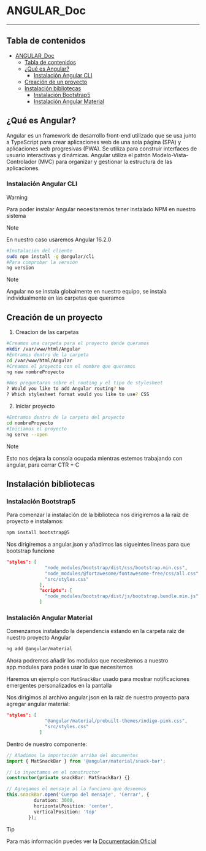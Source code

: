 # ANGULAR_Doc
--------------

[//]: # (version: 1.0)
[//]: # (author: Fran Dona)
[//]: # (date: 2024-02-29)



## Tabla de contenidos
- [ANGULAR\_Doc](#angular_doc)
  - [Tabla de contenidos](#tabla-de-contenidos)
  - [¿Qué es Angular?](#qué-es-angular)
    - [Instalación Angular CLI](#instalación-angular-cli)
  - [Creación de un proyecto](#creación-de-un-proyecto)
  - [Instalación bibliotecas](#instalación-bibliotecas)
    - [Instalación Bootstrap5](#instalación-bootstrap5)
    - [Instalación Angular Material](#instalación-angular-material)



## ¿Qué es Angular?
Angular es un framework de desarrollo front-end utilizado que se usa junto a TypeScript para crear aplicaciones web de una sola página (SPA) y aplicaciones web progresivas (PWA). Se utiliza para construir interfaces de usuario interactivas y dinámicas. Angular utiliza el patrón Modelo-Vista-Controlador (MVC) para organizar y gestionar la estructura de las aplicaciones.

### Instalación Angular CLI
>[!WARNING]
> Para poder instalar Angular necesitaremos tener instalado NPM en nuestro sistema

>[!NOTE]
> En nuestro caso usaremos Angular 16.2.0

```bash
#Instalación del cliente
sudo npm install -g @angular/cli
#Para comprobar la versión
ng version
```


>[!NOTE]
> Angular no se instala globalmente en nuestro equipo, se instala individualmente en las carpetas que queramos

## Creación de un proyecto

1. Creacion de las carpetas
```bash
#Creamos una carpeta para el proyecto donde queramos
mkdir /var/www/html/Angular
#Entramos dentro de la carpeta
cd /var/www/html/Angular
#Creamos el proyecto con el nombre que queramos
ng new nombreProyecto

#Nos preguntaran sobre el routing y el tipo de stylesheet
? Would you like to add Angular routing? No
? Which stylesheet format would you like to use? CSS
```

2. Iniciar proyecto
```bash
#Entramos dentro de la carpeta del proyecto
cd nombreProyecto
#Iniciamos el proyecto
ng serve --open
```
>[!NOTE]
Esto nos dejara la consola ocupada mientras estemos trabajando con angular, para cerrar CTR + C


## Instalación bibliotecas

### Instalación Bootstrap5

Para comenzar la instalación de la biblioteca nos dirigiremos a la raiz de proyecto e instalamos:
```bash
npm install bootstrap@5
```
Nos dirigiremos a angular.json y añadimos las sigueintes lineas para que bootstrap funcione

```json
"styles": [
              "node_modules/bootstrap/dist/css/bootstrap.min.css",
              "node_modules/@fortawesome/fontawesome-free/css/all.css",
              "src/styles.css"
            ],
            "scripts": [
              "node_modules/bootstrap/dist/js/bootstrap.bundle.min.js"
            ]
```

### Instalación Angular Material
Comenzamos instalando la dependencia estando en la carpeta raiz de nuestro proyecto Angular
```bash
ng add @angular/material
```
Ahora podremos añadir los modulos que necesitemos a nuestro app.modules para podes usar lo que necesitemos

Haremos un ejemplo con `MatSnackBar` usado para mostrar notificaciones 
emergentes personalizados en la pantalla

Nos dirigimos al archivo angular.json en la raíz de nuestro proyecto para agregar angular material:

```json
"styles": [
              "@angular/material/prebuilt-themes/indigo-pink.css",
              "src/styles.css"
            ]
```


Dentro de nuestro componente:

```typescript
// Añadimos la importación arriba del documentos
import { MatSnackBar } from '@angular/material/snack-bar';

// Lo inyectamos en el constructor
constructor(private snackBar: MatSnackBar) {}

// Agregamos el mensaje al la funciona que deseemos
this.snackBar.open('Cuerpo del mensaje', 'Cerrar', {
          duration: 3000,
          horizontalPosition: 'center',
          verticalPosition: 'top'
        });
```

>[!TIP]
Para más información puedes ver la [Documentación Oficial ](https://material.angular.io)